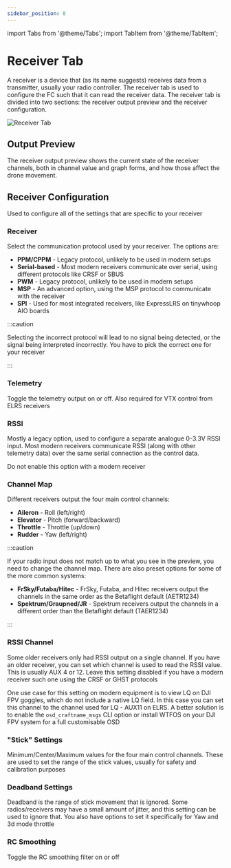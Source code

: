```yaml
---
sidebar_position: 8
---
```


import Tabs from '@theme/Tabs';
import TabItem from '@theme/TabItem';

# Receiver Tab

A receiver is a device that (as its name suggests) receives data from a transmitter, usually your
radio controller. The receiver tab is used to configure the FC such that it can read the receiver data.
The receiver tab is divided into two sections: the receiver output preview and the receiver configuration.

![Receiver Tab](/img/betaflight_configurator_receiver_tab.png)

## Output Preview

The receiver output preview shows the current state of the receiver channels, both in channel value and graph forms, and how those affect the drone movement.

## Receiver Configuration

Used to configure all of the settings that are specific to your receiver

### Receiver

Select the communication protocol used by your receiver. The options are:

- **PPM/CPPM** - Legacy protocol, unlikely to be used in modern setups
- **Serial-based** - Most modern receivers communicate over serial, using different protocols like CRSF or SBUS
- **PWM** - Legacy protocol, unlikely to be used in modern setups
- **MSP** - An advanced option, using the MSP protocol to communicate with the receiver
- **SPI** - Used for most integrated receivers, like ExpressLRS on tinywhoop AIO boards

:::caution

Selecting the incorrect protocol will lead to no signal being detected, or the signal being interpreted incorrectly. You have to pick the correct one for your receiver

:::

### Telemetry

Toggle the telemetry output on or off. Also required for VTX control from ELRS receivers

### RSSI

Mostly a legacy option, used to configure a separate analogue 0-3.3V RSSI input. Most modern receivers communicate
RSSI (along with other telemetry data) over the same serial connection as the control data.

Do not enable this option with a modern receiver

### Channel Map

Different receivers output the four main control channels:

- **Aileron** - Roll (left/right)
- **Elevator** - Pitch (forward/backward)
- **Throttle** - Throttle (up/down)
- **Rudder** - Yaw (left/right)

:::caution

If your radio input does not match up to what you see in the preview, you need to change the channel map.
There are also preset options for some of the more common systems:

- **FrSky/Futaba/Hitec** - FrSky, Futaba, and Hitec receivers output the channels in the same order as the
  Betaflight default (AETR1234)
- **Spektrum/Graupned/JR** - Spektrum receivers output the channels in a different order than the Betaflight default
  (TAER1234)

:::

### RSSI Channel

Some older receivers only had RSSI output on a single channel. If you have an older receiver, you can set
which channel is used to read the RSSI value. This is usually AUX 4 or 12.
Leave this setting disabled if you have a modern receiver such one using the CRSF or GHST protocols

One use case for this setting on modern equipment is to view LQ on DJI FPV goggles, which do not include a native LQ
field. In this case you can set this channel to the channel used for LQ - AUX11 on ELRS. A better solution is to
enable the `osd_craftname_msgs` CLI option or install WTFOS on your DJI FPV system for a full customisable OSD

### "Stick" Settings

Minimum/Center/Maximum values for the four main control channels. These are used to set the range of the
stick values, usually for safety and calibration purposes

### Deadband Settings

Deadband is the range of stick movement that is ignored. Some radios/receivers may have a small amount of
jitter, and this setting can be used to ignore that. You also have options to set it specifically for Yaw
and 3d mode throttle

### RC Smoothing

Toggle the RC smoothing filter on or off

